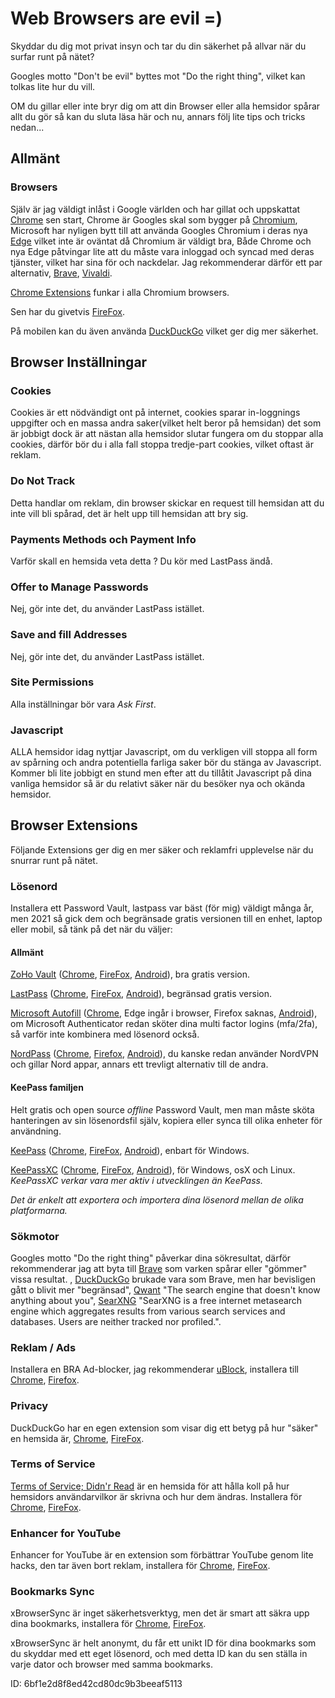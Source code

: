 # Web Browsers are evil =)

Skyddar du dig mot privat insyn och tar du din säkerhet på allvar när du surfar runt på nätet?

Googles motto "Don't be evil" byttes mot "Do the right thing", vilket kan tolkas lite hur du vill.

OM du gillar eller inte bryr dig om att din Browser eller alla hemsidor spårar allt du gör så kan du sluta läsa här och nu, annars följ lite tips och tricks nedan...

## Allmänt

### Browsers
Själv är jag väldigt inlåst i Google världen och har gillat och uppskattat [Chrome](https://www.google.com/chrome/) sen start, Chrome är Googles skal som bygger på [Chromium](https://www.chromium.org/Home), Microsoft har nyligen bytt till att använda Googles Chromium i deras nya [Edge](https://www.microsoftedgeinsider.com) vilket inte är oväntat då Chromium är väldigt bra, Både Chrome och nya Edge påtvingar lite att du måste vara inloggad och syncad med deras tjänster, vilket har sina för och nackdelar. Jag rekommenderar därför ett par alternativ, [Brave](https://brave.com/), [Vivaldi](https://vivaldi.com/).

[Chrome Extensions](https://chrome.google.com/webstore/category/extensions) funkar i alla Chromium browsers.

Sen har du givetvis [FireFox](http://www.mozilla.org/en-US/firefox/new/).

På mobilen kan du även använda [DuckDuckGo](https://duckduckgo.com/app) vilket ger dig mer säkerhet.

## Browser Inställningar

### Cookies
Cookies är ett nödvändigt ont på internet, cookies sparar in-loggnings uppgifter och en massa andra saker(vilket helt beror på hemsidan) det som är jobbigt dock är att nästan alla hemsidor slutar fungera om du stoppar alla cookies, därför bör du i alla fall stoppa tredje-part cookies, vilket oftast är reklam.

### Do Not Track
Detta handlar om reklam, din browser skickar en request till hemsidan att du inte vill bli spårad, det är helt upp till hemsidan att bry sig.

### Payments Methods och Payment Info
Varför skall en hemsida veta detta ? Du kör med LastPass ändå.

### Offer to Manage Passwords
Nej, gör inte det, du använder LastPass istället.

### Save and fill Addresses
Nej, gör inte det, du använder LastPass istället.

### Site Permissions
Alla inställningar bör vara *Ask First*.

### Javascript
ALLA hemsidor idag nyttjar Javascript, om du verkligen vill stoppa all form av spårning och andra potentiella farliga saker bör du stänga av Javascript. Kommer bli lite jobbigt en stund men efter att du tillåtit Javascript på dina vanliga hemsidor så är du relativt säker när du besöker nya och okända hemsidor.

## Browser Extensions
Följande Extensions ger dig en mer säker och reklamfri upplevelse när du snurrar runt på nätet.

### Lösenord
Installera ett Password Vault, lastpass var bäst (för mig) väldigt många år, men 2021 så gick dem och begränsade gratis versionen till en enhet, laptop eller mobil, så tänk på det när du väljer:

#### Allmänt

[ZoHo Vault](https://www.zoho.com/vault/) ([Chrome](https://chrome.google.com/webstore/detail/zoho-vault/igkpcodhieompeloncfnbekccinhapdb), [FireFox](https://addons.mozilla.org/en-US/firefox/addon/zoho-vault/), [Android](https://play.google.com/store/apps/details?id=com.zoho.vault)), bra gratis version.

[LastPass](https://www.lastpass.com/) ([Chrome](https://chrome.google.com/webstore/detail/lastpass-free-password-ma/hdokiejnpimakedhajhdlcegeplioahd), [FireFox](https://addons.mozilla.org/en-US/firefox/addon/lastpass-password-manager/), [Android](https://play.google.com/store/apps/details?id=com.lastpass.lpandroid)), begränsad gratis version.

[Microsoft Autofill](https://support.microsoft.com/en-us/account-billing/download-and-install-the-microsoft-authenticator-app-351498fc-850a-45da-b7b6-27e523b8702a) ([Chrome](https://chrome.google.com/webstore/detail/microsoft-autofill/fiedbfgcleddlbcmgdigjgdfcggjcion), Edge ingår i browser, Firefox saknas, [Android](https://play.google.com/store/apps/details?id=com.azure.authenticator)), om Microsoft Authenticator redan sköter dina multi factor logins (mfa/2fa), så varför inte kombinera med lösenord också.

[NordPass](https://nordpass.com/personal-password-manager/) ([Chrome](https://chrome.google.com/webstore/detail/nordpass%C2%AE-password-manage/fooolghllnmhmmndgjiamiiodkpenpbb), [Firefox](https://addons.mozilla.org/en-US/firefox/addon/nordpass-password-manager/), [Android](https://play.google.com/store/apps/details?id=com.nordpass.android.app.password.manager)), du kanske redan använder NordVPN och gillar Nord appar, annars ett trevligt alternativ till de andra.

#### KeePass familjen
Helt gratis och open source *offline* Password Vault, men man måste sköta hanteringen av sin lösenordsfil själv, kopiera eller synca till olika enheter för användning.

[KeePass](https://keepass.info/) ([Chrome](https://chrome.google.com/webstore/search/keepass?_category=extensions), [FireFox](https://addons.mozilla.org/en-US/firefox/search/?q=keepass&type=extension), [Android](https://play.google.com/store/search?q=keepass&c=apps)), enbart för Windows.

[KeePassXC](https://keepassxc.org/) ([Chrome](https://chrome.google.com/webstore/search/keepassxc?_category=extensions), [FireFox](https://addons.mozilla.org/en-US/firefox/search/?q=keepassxc&type=extension), [Android](https://play.google.com/store/search?q=keepass&c=apps)), för Windows, osX och Linux. *KeePassXC verkar vara mer aktiv i utvecklingen än KeePass.*

*Det är enkelt att exportera och importera dina lösenord mellan de olika platformarna.*

### Sökmotor
Googles motto "Do the right thing" påverkar dina sökresultat, därför rekommenderar jag att byta till [Brave](https://search.brave.com/) som varken spårar eller "gömmer" vissa resultat.
, [DuckDuckGo](https://duckduckgo.com) brukade vara som Brave, men har bevisligen gått o blivit mer "begränsad", [Qwant](https://www.qwant.com/) "The search engine that doesn't know anything about you", [SearXNG](https://searx.space/) "SearXNG is a free internet metasearch engine which aggregates results from various search services and databases. Users are neither tracked nor profiled.".

### Reklam / Ads
Installera en BRA Ad-blocker, jag rekommenderar [uBlock](https://github.com/gorhill/uBlock#ublock-origin), installera till [Chrome](https://chrome.google.com/webstore/detail/ublock-origin/cjpalhdlnbpafiamejdnhcphjbkeiagm), [Firefox](https://addons.mozilla.org/addon/ublock-origin/).

### Privacy
DuckDuckGo har en egen extension som visar dig ett betyg på hur "säker" en hemsida är, [Chrome](https://chrome.google.com/webstore/detail/duckduckgo-privacy-essent/bkdgflcldnnnapblkhphbgpggdiikppg), [FireFox](https://addons.mozilla.org/en-US/firefox/addon/duckduckgo-for-firefox/).

### Terms of Service
[Terms of Service; Didn'r Read](https://tosdr.org/) är en hemsida för att hålla koll på hur hemsidors användarvilkor är skrivna och hur dem ändras. Installera för [Chrome](https://chrome.google.com/webstore/detail/hjdoplcnndgiblooccencgcggcoihigg), [FireFox](https://addons.mozilla.org/en-US/firefox/addon/terms-of-service-didnt-read/).

### Enhancer for YouTube
Enhancer for YouTube är en extension som förbättrar YouTube genom lite hacks, den tar även bort reklam, installera för [Chrome](https://chrome.google.com/webstore/detail/enhancer-for-youtube/ponfpcnoihfmfllpaingbgckeeldkhle), [FireFox](https://addons.mozilla.org/addon/enhancer-for-youtube/).

### Bookmarks Sync
xBrowserSync är inget säkerhetsverktyg, men det är smart att säkra upp dina bookmarks, installera för [Chrome](https://chrome.google.com/webstore/detail/xbrowsersync/lcbjdhceifofjlpecfpeimnnphbcjgnc), [FireFox](https://addons.mozilla.org/en-US/firefox/addon/xbs/).

xBrowserSync är helt anonymt, du får ett unikt ID för dina bookmarks som du skyddar med ett eget lösenord, och med detta ID kan du sen ställa in varje dator och browser med samma bookmarks.

ID: 6bf1e2d8f8ed42cd80dc9b3beeaf5113
